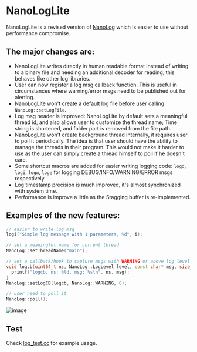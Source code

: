 # NanoLogLite
NanoLogLite is a revised version of [NanoLog](https://github.com/PlatformLab/NanoLog) which is easier to use without performance compromise.

## The major changes are:
* NanoLogLite writes directly in human readable format instead of writing to a binary file and needing an additional decoder for reading, this behaves like other log libraries.
* User can now register a log msg callback function. This is useful in circumstances where warning/error msgs need to be published out for alerting.
* NanoLogLite won't create a default log file before user calling `NanoLog::setLogFile`.
* Log msg header is improved: NanoLogLite by default sets a meaningful thread id, and also allows user to customize the thread name; Time string is shortened, and folder part is removed from the file path.
* NanoLogLite won't create background thread internally, it requires user to poll it periodically. The idea is that user should have the ability to manage the threads in their program.  This would not make it harder to use as the user can simply create a thread himself to poll if he doesn't care.
* Some shortcut macros are added for easier writing logging code: `logd`, `logi`, `logw`, `loge` for logging DEBUG/INFO/WARNING/ERROR msgs respectively.
* Log timestamp precision is much improved, it's almost synchronized with system time.
* Performance is improve a little as the Stagging buffer is re-implemented.


## Examples of the new features:
```c++
// easier to write log msg
logi("Simple log message with 1 parameters, %d", i);

// set a meaningful name for current thread
NanoLog::setThreadName("main"); 

// set a callback/hook to capture msgs with WARNING or above log level
void logcb(uint64_t ns, NanoLog::LogLevel level, const char* msg, size_t msg_len) {
  printf("logcb, ns: %ld, msg: %s\n", ns, msg);
}
NanoLog::setLogCB(logcb, NanoLog::WARNING, 0);

// user need to poll it
NanoLog::poll(); 
```

![image](https://user-images.githubusercontent.com/11496526/115710553-1019f500-a3a5-11eb-8688-74d9bac60fa0.png)

## Test
Check [log_test.cc](https://github.com/MengRao/NanoLogLite/blob/main/test/log_test.cc) for example usage.
